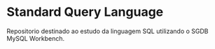 # Standard Query Language
Repositorio destinado ao estudo da linguagem SQL utilizando o SGDB MySQL Workbench.
